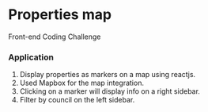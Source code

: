 # Properties map

Front-end Coding Challenge

### Application

1. Display properties as markers on a map using reactjs.
2. Used Mapbox for the map integration.
3. Clicking on a marker will display info on a right sidebar.
4. Filter by council on the left sidebar.
